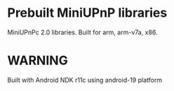 Prebuilt MiniUPnP libraries
====
MiniUPnPc 2.0 libraries. Built for arm, arm-v7a, x86.

WARNING
====
Built with Android NDK r11c using android-19 platform
